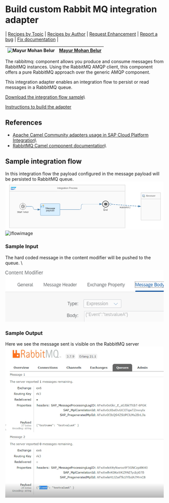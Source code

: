 # Build custom Rabbit MQ integration adapter

\| [Recipes by Topic](../../readme.md ) \| [Recipes by Author](../../author.md ) \| [Request Enhancement](https://github.com/SAP/apibusinesshub-integration-recipes/issues/new?assignees=&labels=Recipe%20Fix,enhancement&template=recipe-request.md&title=Improve%20rabbitmq-integration-adapter%20 ) \| [Report a bug](https://github.com/SAP/apibusinesshub-integration-recipes/issues/new?assignees=&labels=Recipe%20Fix,bug&template=bug_report.md&title=Issue%20with%20rabbitmq-integration-adapter%20 ) \| [Fix documentation](https://github.com/SAP/apibusinesshub-integration-recipes/issues/new?assignees=&labels=Recipe%20Fix,documentation&template=bug_report.md&title=Docu%20fix%20rabbitmq-integration-adapter%20 ) \|

![Mayur Mohan Belur](https://github.com/mayurmohan.png?size=50 ) | [Mayur Mohan Belur](https://github.com/mayurmohan ) |
----|----|

The rabbitmq: component allows you produce and consume messages from RabbitMQ instances. Using the RabbitMQ AMQP client, this component offers a pure RabbitMQ approach over the generic AMQP component.

This integration adapter enables an integration flow to persist or read messages in a RabbitMQ queue.

[Download the integration flow sample](IntegrationFlow/RabbitMQ-integrationflow.zip)\

[Instructions to build the adapter](../../build-deploy-camel-community-adapters.md)


## References
* [Apache Camel Community adapters usage in SAP Cloud Platform Integration](https://blogs.sap.com/2020/07/16/apache-camel-community-adapters-usage-in-sap-cloud-platform-integration/)\
* [RabbitMQ Camel component documentation](https://cwiki.apache.org/confluence/display/CAMEL/RabbitMQ)\

## Sample integration flow
In this integration flow the payload configured in the message payload will be persisted to RabbitMQ queue.
![iflowimage](RabbitMQIflow.png)
![iflowimage](RabbitMQIConfig.png)

### Sample Input
The hard coded message in the content modifier will be pushed to the queue. \

![input-image](RabbitMQMessageInput.png)

### Sample Output
Here we see the message sent is visible on the RabbitMQ server\
![Output Image](RabbitMQServer.png)
